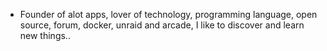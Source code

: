 - Founder of alot apps, lover of technology, programming language, open source, forum, docker, unraid and arcade, I like to discover and learn new things..
  <br>

































































































































































































































































































































































































































































































































































































































































































